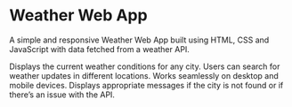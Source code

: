 # Weather Web App
A simple and responsive Weather Web App built using HTML, CSS and JavaScript with data fetched from a weather API.

Displays the current weather conditions for any city.
Users can search for weather updates in different locations.
Works seamlessly on desktop and mobile devices.
Displays appropriate messages if the city is not found or if there’s an issue with the API.
